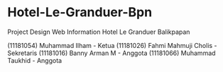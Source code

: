 # Hotel-Le-Granduer-Bpn
Project Design Web Information Hotel Le Granduer Balikpapan

(11181054) Muhammad Ilham - Ketua
(11181026) Fahmi Mahmuji Cholis - Sekretaris
(11181016) Banny Arman M - Anggota
(11181066) Muhammad Taukhid - Anggota
